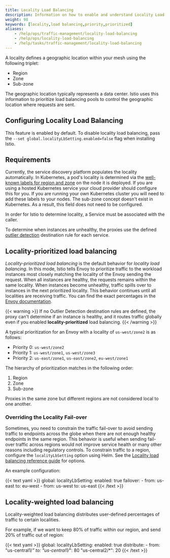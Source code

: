 ```yaml
---
title: Locality Load Balancing
description: Information on how to enable and understand Locality Load Balancing.
weight: 98
keywords: [locality,load balancing,priority,prioritized]
aliases:
    - /help/ops/traffic-management/locality-load-balancing
    - /help/ops/locality-load-balancing
    - /help/tasks/traffic-management/locality-load-balancing
---
```


A locality defines a geographic location within your mesh using the following triplet:

- Region
- Zone
- Sub-zone

The geographic location typically represents a data center. Istio uses
this information to prioritize load balancing pools to control
the geographic location where requests are sent.

## Configuring Locality Load Balancing

This feature is enabled by default. To disable locality load balancing,
pass the `--set global.localityLbSetting.enabled=false` flag when installing Istio.

## Requirements

Currently, the service discovery platform populates the locality automatically.
In Kubernetes, a pod's locality is determined via the [well-known labels for region and zone](https://kubernetes.io/docs/reference/kubernetes-api/labels-annotations-taints/#failure-domain-beta-kubernetes-io-region)
on the node it is deployed. If you are using a hosted Kubernetes service your cloud provider
should configure this for you. If you are running your own Kubernetes cluster you will need
to add these labels to your nodes. The sub-zone concept doesn't exist in Kubernetes.
As a result, this field does not need to be configured.

In order for Istio to determine locality, a Service must be associated with the caller.

To determine when instances are unhealthy, the proxies use the defined [outlier detection](/docs/reference/config/networking/v1alpha3/destination-rule/#OutlierDetection)
destination rule for each service.

## Locality-prioritized load balancing

_Locality-prioritized load balancing_ is the default behavior for _locality load balancing_.
In this mode, Istio tells Envoy to prioritize traffic to the workload instances most closely matching
the locality of the Envoy sending the request. When all instances are healthy, the requests
remains within the same locality. When instances become unhealthy, traffic spills over to
instances in the next prioritized locality. This behavior continues until all localities are
receiving traffic. You can find the exact percentages in the [Envoy documentation](https://www.envoyproxy.io/docs/envoy/latest/intro/arch_overview/upstream/load_balancing/priority).

  {{< warning >}}
  If no Outlier Detection destination rules are defined, the proxy can't determine if an instance is healthy, and it
  routes traffic globally even if you enabled **locality-prioritized** load balancing.
  {{< /warning >}}

A typical prioritization for an Envoy with a locality of `us-west/zone2` is as follows:

- Priority 0: `us-west/zone2`
- Priority 1: `us-west/zone1`, `us-west/zone3`
- Priority 2: `us-east/zone1`, `us-east/zone2`, `eu-west/zone1`

The hierarchy of prioritization matches in the following order:

1. Region
1. Zone
1. Sub-zone

Proxies in the same zone but different regions are not considered local to one another.

### Overriding the Locality Fail-over

Sometimes, you need to constrain the traffic fail-over to avoid sending traffic to
endpoints across the globe when there are not enough healthy endpoints in the
same region. This behavior is useful when sending fail-over traffic across regions
would not improve service health or many other reasons including regulatory controls.
To constrain traffic to a region, configure the `localityLbSetting` option using Helm. See the
[Locality load balancing reference guide](/docs/reference/config/istio.mesh.v1alpha1/#LocalityLoadBalancerSetting)
for options.

An example configuration:

{{< text yaml >}}
global:
  localityLbSetting:
    enabled: true
    failover:
    - from: us-east
      to: eu-west
    - from: us-west
      to: us-east
{{< /text >}}

## Locality-weighted load balancing

Locality-weighted load balancing distributes user-defined percentages of traffic to certain localities.

For example, if we want to keep 80% of traffic within our region, and send 20% of traffic out of region:

{{< text yaml >}}
global:
  localityLbSetting:
    enabled: true
    distribute:
    - from: "us-central1/*"
      to:
        "us-central1/*": 80
        "us-central2/*": 20
{{< /text >}}
